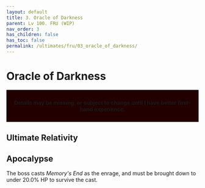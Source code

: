 ```yaml
---
layout: default
title: 3. Oracle of Darkness
parent: Lv 100. FRU (WIP)
nav_order: 3
has_children: false
has_toc: false
permalink: /ultimates/fru/03_oracle_of_darkness/
---
```


# Oracle of Darkness

<div style="background-color: #200 ; padding: 10px; border: 1px solid;">
<p style="text-align:center"><b>Details may be missing, or subject to change until I have better first-hand experience.</b></p>
</div>

## Ultimate Relativity

## Apocalypse

The boss casts *Memory's End* as the enrage, and must be brought down to under 20.0% HP to survive the cast.